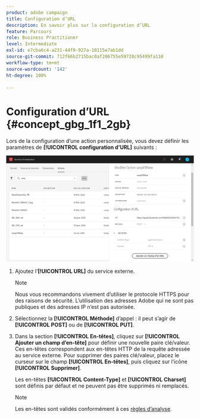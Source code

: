 ```yaml
---
product: adobe campaign
title: Configuration d’URL
description: En savoir plus sur la configuration d’URL
feature: Parcours
role: Business Practitioner
level: Intermediate
exl-id: e7cba6c4-a231-44f9-927a-10115e7ab1dd
source-git-commit: 712f66b2715bac0af206755e59728c95499fa110
workflow-type: tm+mt
source-wordcount: '142'
ht-degree: 100%

---
```


# Configuration d’URL {#concept_gbg_1f1_2gb}

Lors de la configuration d’une action personnalisée, vous devez définir les paramètres de **[!UICONTROL configuration d’URL]** suivants :

![](../assets/journeyurlconfiguration.png)

1. Ajoutez l’**[!UICONTROL URL]** du service externe.

   >[!NOTE]
   >
   >Nous vous recommandons vivement d’utiliser le protocole HTTPS pour des raisons de sécurité. L’utilisation des adresses Adobe qui ne sont pas publiques et des adresses IP n’est pas autorisée.

1. Sélectionnez la **[!UICONTROL Méthode]** d’appel : il peut s’agir de **[!UICONTROL POST]** ou de **[!UICONTROL PUT]**.
1. Dans la section **[!UICONTROL En-têtes]**, cliquez sur **[!UICONTROL Ajouter un champ d’en-tête]** pour définir une nouvelle paire clé/valeur. Ces en-têtes correspondent aux en-têtes HTTP de la requête adressée au service externe. Pour supprimer des paires clé/valeur, placez le curseur sur le champ **[!UICONTROL En-têtes]**, puis cliquez sur l’icône **[!UICONTROL Supprimer]**.

   Les en-têtes **[!UICONTROL Content-Type]** et **[!UICONTROL Charset]** sont définis par défaut et ne peuvent pas être supprimés ni remplacés.

   >[!NOTE]
   >
   >Les en-têtes sont validés conformément à ces [règles d’analyse](https://tools.ietf.org/html/rfc7230#section-3.2.4).
